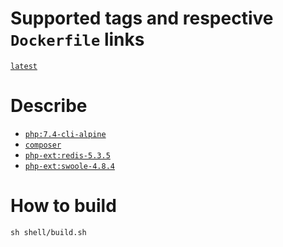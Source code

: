 # Supported tags and respective `Dockerfile` links

[`latest`](https://github.com/jumihc/hyperf-docker/blob/master/Dockerfile)

# Describe

- [`php:7.4-cli-alpine`](https://github.com/docker-library/php/blob/master/7.4/alpine3.11/cli/Dockerfile)
- [`composer`](https://getcomposer.org/)
- [`php-ext:redis-5.3.5`](https://github.com/phpredis/phpredis/)
- [`php-ext:swoole-4.8.4`](https://github.com/swoole/swoole-src/)

# How to build

```shell
sh shell/build.sh
```